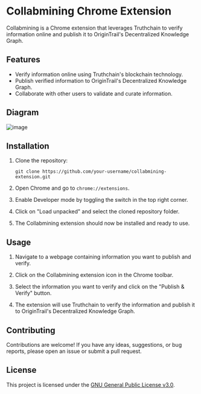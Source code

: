 # Collabmining Chrome Extension
Collabmining is a Chrome extension that leverages Truthchain to verify information online and publish it to OriginTrail's Decentralized Knowledge Graph.

## Features

- Verify information online using Truthchain's blockchain technology.
- Publish verified information to OriginTrail's Decentralized Knowledge Graph.
- Collaborate with other users to validate and curate information.

## Diagram
![image](https://github.com/Collabwriting/TruthchainExtension/assets/9627557/e238220a-b8e4-49f7-a1a7-6a5d4fd3f881)

## Installation

1. Clone the repository:
    ```shell
    git clone https://github.com/your-username/collabmining-extension.git
    ```

2. Open Chrome and go to `chrome://extensions`.

3. Enable Developer mode by toggling the switch in the top right corner.

4. Click on "Load unpacked" and select the cloned repository folder.

5. The Collabmining extension should now be installed and ready to use.

## Usage

1. Navigate to a webpage containing information you want to publish and verify.

2. Click on the Collabmining extension icon in the Chrome toolbar.

3. Select the information you want to verify and click on the "Publish & Verify" button.

4. The extension will use Truthchain to verify the information and publish it to OriginTrail's Decentralized Knowledge Graph.

## Contributing

Contributions are welcome! If you have any ideas, suggestions, or bug reports, please open an issue or submit a pull request.

## License

This project is licensed under the [GNU General Public License v3.0](https://choosealicense.com/licenses/gpl-3.0/).
